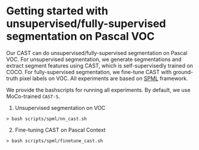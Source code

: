 # Getting started with unsupervised/fully-supervised segmentation on Pascal VOC
Our CAST can do unsupervised/fully-supervised segmentation on Pascal VOC.  For unsupervised segmentation, we generate segmentations and extract segment features using CAST, which is self-supervisedly trained on COCO.  For fully-supervised segmentation, we fine-tune CAST with ground-truth pixel labels on VOC.  All experiments are based on [SPML](https://github.com/twke18/SPML) framework.


We provide the bashscripts for running all experiments.  By default, we use MoCo-trained `CAST-S`.

1. Unsupervised segmentation on VOC
```
> bash scripts/spml/nn_cast.sh
```

2. Fine-tuning CAST on Pascal Context
```
> bash scripts/spml/finetune_cast.sh
```
